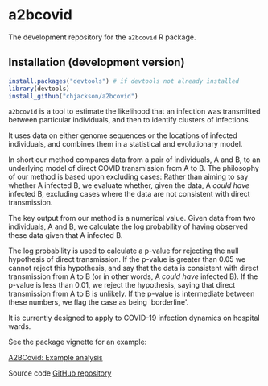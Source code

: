 a2bcovid
===

The development repository for the `a2bcovid` R package.

## Installation (development version)

```r
install.packages("devtools") # if devtools not already installed
library(devtools)
install_github("chjackson/a2bcovid")
 ```

`a2bcovid` is a tool to estimate the likelihood that an infection was transmitted between particular individuals, and then to identify clusters of infections. 

It uses data on either genome sequences or the locations of infected individuals, and combines them in a statistical and evolutionary model.

In short our method compares data from a pair of individuals, A and B, to an underlying model of direct COVID transmission from A to B.  The philosophy of our method is based upon excluding cases: Rather than aiming to say whether A infected B, we evaluate whether, given the data, A *could have* infected B, excluding cases where the data are not consistent with direct transmission.

The key output from our method is a numerical value.  Given data from two individuals, A and B, we calculate the log probability of having observed these data given that A infected B.

The log probability is used to calculate a p-value for rejecting the null hypothesis of direct transmission.  If the p-value is greater than 0.05 we cannot reject this hypothesis, and say that the data is consistent with direct transmission from A to B (or in other words, A *could have* infected B).  If the p-value is less than 0.01, we reject the hypothesis, saying that direct transmission from A to B is unlikely.  If the p-value is intermediate between these numbers, we flag the case as being 'borderline'.

It is currently designed to apply to COVID-19 infection dynamics on hospital wards.
  
See the package vignette for an example:

[A2BCovid: Example analysis](https://chjackson.github.io/a2bcovid/docs/example.html)

Source code [GitHub repository](https://github.com/chjackson/a2bcovid)
